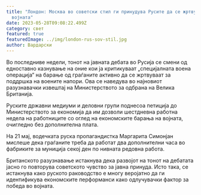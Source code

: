 ```yaml
---
title: "Лондон: Москва во советски стил ги принудува Русите да се жртвуваат за
  војната"
date: 2023-05-28T09:08:22.499Z
category: свет
featured: true
featuredImage: ../img/london-rus-sov-stil.jpg
author: Вардарски
---
```

Во последниве недели, тонот на јавната дебата во Русија се смени од едноставно казнување на оние кои ја критикуваат „специјалната воена операција“ на барање од граѓаните активно да се жртвуваат за поддршка на воените напори. Ова се наведува во најновиот разузнавачки извештај на Министерството за одбрана на Велика Британија.

Руските државни медиуми и деловни групи поднесоа петиција до Министерството за економија да им дозволи шестдневна работна недела на работниците со оглед на економските барања на војната, очигледно без дополнителна плата.

На 21 мај, водечката руска пропагандистка Маргарита Симонјан мислеше дека граѓаните треба да работат два дополнителни часа во фабриките за муниција секој ден по нивната редовна работа.

Британското разузнавање истакнува дека развојот на тонот на дебатата јасно го повторува советското чувство за јавна принуда. Исто така, се истакнува како руското раководство е многу веројатно да ги идентификува економските перформанси како одлучувачки фактор за победа во војната.